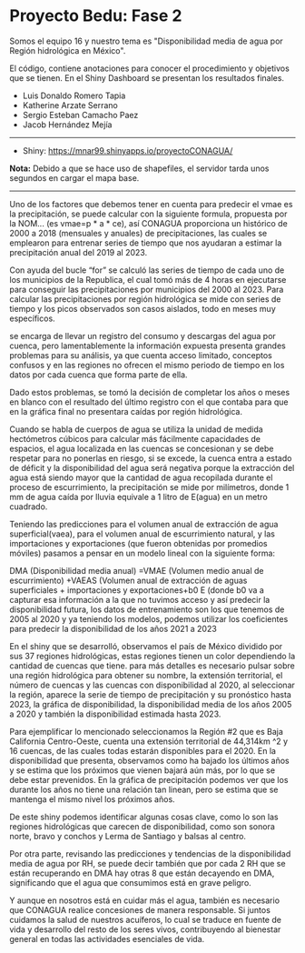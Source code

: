 # Proyecto Bedu: Fase 2

Somos el equipo 16 y nuestro tema es "Disponibilidad media de agua por Región hidrológica en México".

El código, contiene anotaciones para conocer el procedimiento y objetivos que se tienen. 
En el Shiny Dashboard se presentan los resultados finales.

+ Luis Donaldo Romero Tapia 
+ Katherine Arzate Serrano
+ Sergio Esteban Camacho Paez
+ Jacob Hernández Mejía

---

* Shiny: https://mnar99.shinyapps.io/proyectoCONAGUA/

**Nota:** Debido a que se hace uso de shapefiles, el servidor tarda unos segundos en cargar el mapa base.

---

Uno de los factores que debemos tener en cuenta para predecir el vmae es la precipitación, se puede calcular con la siguiente formula, propuesta por la NOM... 
(es vmae=p * a * ce), así CONAGUA proporciona un histórico de 2000 a 2018 (mensuales y anuales) de precipitaciones, las cuales se emplearon para entrenar series de tiempo que nos ayudaran a estimar la precipitación anual del 2019 al 2023.

Con ayuda del bucle “for” se calculó las series de tiempo de cada uno de los municipios de la Republica, el cual tomó más de 4 horas en ejecutarse para conseguir las precipitaciones por municipios del   2000 al 2023. Para calcular las precipitaciones por región hidrológica se mide con series de tiempo y los picos observados son casos aislados, todo en meses muy específicos.

se encarga de llevar un registro del consumo y descargas del agua por cuenca, pero lamentablemente la información expuesta presenta grandes problemas para su análisis, ya que cuenta acceso limitado, conceptos confusos y en las regiones no ofrecen el mismo periodo de tiempo en los datos por cada cuenca que forma parte de ella.

Dado estos problemas, se tomó la decisión de completar los años o meses en blanco con el resultado del último registro con el que contaba para que en la gráfica final no presentara caídas por región hidrológica.

Cuando se habla de cuerpos de agua se utiliza la unidad de medida hectómetros cúbicos para calcular más fácilmente  capacidades de espacios, el agua localizada en las cuencas se concesionan y se debe respetar para no ponerlas en riesgo, si se excede, la cuenca entra a estado de déficit y la disponibilidad del agua será negativa porque la extracción del agua está siendo mayor que la cantidad de agua recopilada durante el proceso de escurrimiento, la precipitación se mide por milímetros, donde 1 mm de agua caída por lluvia equivale a 1 litro de E(agua) en un metro cuadrado.

Teniendo las predicciones para el volumen anual de extracción de agua superficial(vaea), para el volumen anual de escurrimiento natural, y las importaciones y exportaciones (que fueron obtenidas por promedios móviles) pasamos a pensar en un modelo lineal con la siguiente forma:

DMA (Disponibilidad media anual) =VMAE (Volumen medio anual de escurrimiento) +VAEAS (Volumen anual de extracción de aguas superficiales + importaciones y exportaciones+b0
E (donde b0 va a capturar esa información a la que no tuvimos acceso y así predecir la disponibilidad futura, los datos de entrenamiento son los que tenemos de 2005 al 2020 y ya teniendo los modelos, podemos utilizar los coeficientes para predecir la disponibilidad de los años 2021 a 2023

En el shiny que se desarrolló, observamos el país de México dividido por sus 37 regiones hidrológicas, estas regiones tienen un color dependiendo la cantidad de cuencas que tiene. para más detalles es necesario pulsar sobre una región hidrológica para obtener su nombre, la extensión territorial, el número de cuencas y las cuencas con disponibilidad al 2020, al seleccionar la región, aparece la serie de tiempo de precipitación y su pronóstico hasta 2023, la gráfica de disponibilidad, la disponibilidad media de los años 2005 a 2020 y también la disponibilidad estimada hasta 2023.

Para ejemplificar lo mencionado seleccionamos la Región #2 que es Baja California Centro-Oeste, cuenta una extensión territorial de 44,314km ^2 y 16 cuencas, de las cuales todas estarán disponibles para el 2020. En la disponibilidad que presenta, observamos como ha bajado los últimos años y se estima que los próximos que vienen bajará aún más, por lo que se debe estar prevenidos. En la gráfica de precipitación podemos ver que los durante los años no tiene una relación tan linean, pero se estima que se mantenga el mismo nivel los próximos años.

De este shiny podemos identificar algunas cosas clave, como lo son las regiones hidrológicas que carecen de disponibilidad, como son sonora norte, bravo y conchos y Lerma de Santiago y balsas al centro.

Por otra parte, revisando las predicciones y tendencias de la disponibilidad media de agua por RH, se puede decir también que por cada 2 RH que se están recuperando en DMA hay otras 8 que están decayendo en DMA, significando que el agua que consumimos está en grave peligro.

Y aunque en nosotros está en cuidar más el agua, también es necesario que CONAGUA realice concesiones de manera responsable. Si juntos cuidamos la salud de nuestros acuíferos, lo cual se traduce en fuente de vida y desarrollo del resto de los seres vivos, contribuyendo al bienestar general en todas las actividades esenciales de vida.
